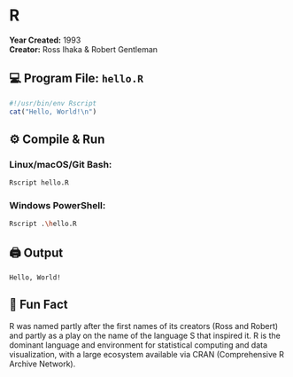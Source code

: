 # R

**Year Created:** 1993  
**Creator:** Ross Ihaka & Robert Gentleman

## 💻 Program File: `hello.R`
```r
#!/usr/bin/env Rscript
cat("Hello, World!\n")
```

## ⚙️ Compile & Run

### Linux/macOS/Git Bash:
```bash
Rscript hello.R
```

### Windows PowerShell:
```bash
Rscript .\hello.R
```

## 🖨 Output
```
Hello, World!
```

## 🧠 Fun Fact

R was named partly after the first names of its creators (Ross and Robert) and partly as a play on the name of the language S that inspired it. R is the dominant language and environment for statistical computing and data visualization, with a large ecosystem available via CRAN (Comprehensive R Archive Network).
